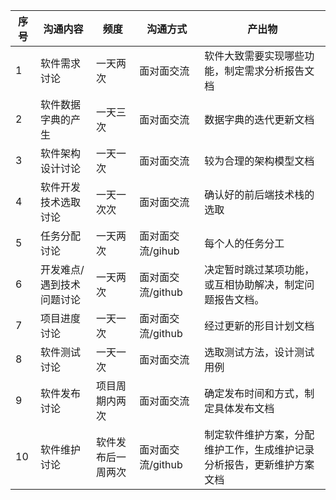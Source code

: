 |  序号 |  沟通内容  |  频度  |  沟通方式  |  产出物  |
|-------|-----------|--------|-----------|----------|
| 1 | 软件需求讨论|一天两次|面对面交流|软件大致需要实现哪些功能，制定需求分析报告文档
|2|软件数据字典的产生|一天三次|面对面交流|数据字典的迭代更新文档
|   3   |  软件架构设计讨论  |一天一次| 面对面交流 |较为合理的架构模型文档|
|  4| 软件开发技术选取讨论 |一天一次次| 面对面交流 |确认好的前后端技术栈的选取|
|   5   |  任务分配讨论  |一天两次| 面对面交流/gihub |每个人的任务分工|
|6|开发难点/遇到技术问题讨论|一天两次|面对面交流/github |决定暂时跳过某项功能，或互相协助解决，制定问题报告文档。
|7|项目进度讨论|一天一次|面对面交流/github| 经过更新的形目计划文档
|8|软件测试讨论|一天一次|面对面交流|选取测试方法，设计测试用例
|9|软件发布讨论|项目周期内两次|面对面交流|确定发布时间和方式，制定具体发布文档
|10|软件维护讨论|软件发布后一周两次|面对面交流/github|制定软件维护方案，分配维护工作，生成维护记录分析报告，更新维护方案文档